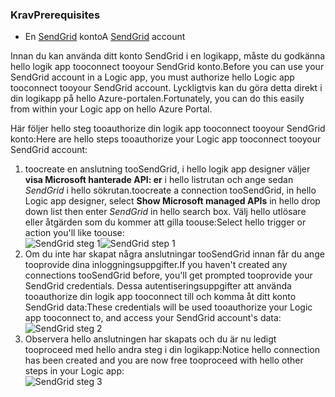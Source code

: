 ### <a name="prerequisites"></a><span data-ttu-id="57092-101">Krav</span><span class="sxs-lookup"><span data-stu-id="57092-101">Prerequisites</span></span>
* <span data-ttu-id="57092-102">En [SendGrid](https://www.SendGrid.com/) konto</span><span class="sxs-lookup"><span data-stu-id="57092-102">A [SendGrid](https://www.SendGrid.com/) account</span></span> 

<span data-ttu-id="57092-103">Innan du kan använda ditt konto SendGrid i en logikapp, måste du godkänna hello logik app tooconnect tooyour SendGrid konto.</span><span class="sxs-lookup"><span data-stu-id="57092-103">Before you can use your SendGrid account in a Logic app, you must authorize hello Logic app tooconnect tooyour SendGrid account.</span></span> <span data-ttu-id="57092-104">Lyckligtvis kan du göra detta direkt i din logikapp på hello Azure-portalen.</span><span class="sxs-lookup"><span data-stu-id="57092-104">Fortunately, you can do this easily from within your Logic app on hello Azure Portal.</span></span> 

<span data-ttu-id="57092-105">Här följer hello steg tooauthorize din logik app tooconnect tooyour SendGrid konto:</span><span class="sxs-lookup"><span data-stu-id="57092-105">Here are hello steps tooauthorize your Logic app tooconnect tooyour SendGrid account:</span></span>

1. <span data-ttu-id="57092-106">toocreate en anslutning tooSendGrid, i hello logik app designer väljer **visa Microsoft hanterade API: er** i hello listrutan och ange sedan *SendGrid* i hello sökrutan.</span><span class="sxs-lookup"><span data-stu-id="57092-106">toocreate a connection tooSendGrid, in hello Logic app designer, select **Show Microsoft managed APIs** in hello drop down list then enter *SendGrid* in hello search box.</span></span> <span data-ttu-id="57092-107">Välj hello utlösare eller åtgärden som du kommer att gilla toouse:</span><span class="sxs-lookup"><span data-stu-id="57092-107">Select hello trigger or action you'll like toouse:</span></span>  
   <span data-ttu-id="57092-108">![SendGrid steg 1](./media/connectors-create-api-sendgrid/sendgrid-1.png)</span><span class="sxs-lookup"><span data-stu-id="57092-108">![SendGrid step 1](./media/connectors-create-api-sendgrid/sendgrid-1.png)</span></span>
2. <span data-ttu-id="57092-109">Om du inte har skapat några anslutningar tooSendGrid innan får du ange tooprovide dina inloggningsuppgifter.</span><span class="sxs-lookup"><span data-stu-id="57092-109">If you haven't created any connections tooSendGrid before, you'll get prompted tooprovide your SendGrid credentials.</span></span> <span data-ttu-id="57092-110">Dessa autentiseringsuppgifter att använda tooauthorize din logik app tooconnect till och komma åt ditt konto SendGrid data:</span><span class="sxs-lookup"><span data-stu-id="57092-110">These credentials will be used tooauthorize your Logic app tooconnect to, and access your SendGrid account's data:</span></span>  
   ![SendGrid steg 2](./media/connectors-create-api-sendgrid/sendgrid-2.png)
3. <span data-ttu-id="57092-112">Observera hello anslutningen har skapats och du är nu ledigt tooproceed med hello andra steg i din logikapp:</span><span class="sxs-lookup"><span data-stu-id="57092-112">Notice hello connection has been created and you are now free tooproceed with hello other steps in your Logic app:</span></span>  
   ![SendGrid steg 3](./media/connectors-create-api-sendgrid/sendgrid-3.png)   

